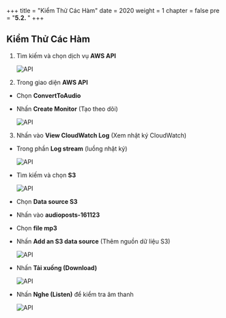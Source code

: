 +++
title = "Kiểm Thử Các Hàm"
date = 2020
weight = 1
chapter = false
pre = "<b>5.2. </b>"
+++

## Kiểm Thử Các Hàm

1. Tìm kiếm và chọn dịch vụ **AWS API**

   ![API](/images/4/4.1/4.1.png?width=90pc)

2. Trong giao diện **AWS API**

- Chọn **ConvertToAudio**
- Nhấn **Create Monitor** (Tạo theo dõi)

  ![API](/images/5/5.5.png?width=90pc)

3. Nhấn vào **View CloudWatch Log** (Xem nhật ký CloudWatch)

- Trong phần **Log stream** (luồng nhật ký)

  ![API](/images/5/5.6.png?width=90pc)

- Tìm kiếm và chọn **S3**

  ![API](/images/5/5.1.png?width=90pc)

- Chọn **Data source S3**
- Nhấn vào **audioposts-161123**
- Chọn **file mp3**

- Nhấn **Add an S3 data source** (Thêm nguồn dữ liệu S3)

  ![API](/images/5/5.2.png?width=90pc)

- Nhấn **Tải xuống (Download)**

  ![API](/images/5/5.3.png?width=90pc)

- Nhấn **Nghe (Listen)** để kiểm tra âm thanh

  ![API](/images/5/5.4.png?width=90pc)
